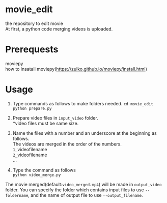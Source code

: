 # movie_edit
the repository to edit movie  
At first, a python code merging videos is uploaded.

# Prerequests
moviepy  
how to insatall moviepy(https://zulko.github.io/moviepy/install.html)

# Usage
1. Type commands as follows to make folders needed.
`cd movie_edit`  
`python prepare.py`

2. Prepare video files in `input_video` folder.  
*video files must be same size.  

3. Name the files with a number and an underscore at the beginning as follows.  
The videos are merged in the order of the numbers.  
`1_`videofilename  
`2_`videofilename  
...

4. Type the command as follows  
`python video_merge.py`  

The movie merged(default:`video_merged.mp4`) will be made in `output_video` folder. 
You can specify the folder which contains input files to use `--foldername`, and the name of output file to use `--output_filename`.

